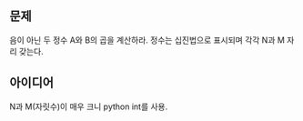 ## 문제
음이 아닌 두 정수 A와 B의 곱을 계산하라. 정수는 십진법으로 표시되며 각각 N과 M 자리 갖는다.

## 아이디어
N과 M(자릿수)이 매우 크니 python int를 사용.

